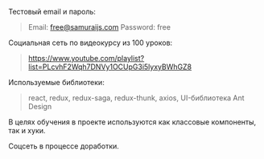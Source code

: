 Тестовый email и пароль:
> Email: free@samuraijs.com
> Password: free

Социальная сеть по видеокурсу из 100 уроков:
> https://www.youtube.com/playlist?list=PLcvhF2Wqh7DNVy1OCUpG3i5lyxyBWhGZ8

Используемые библиотеки:
> react, redux, redux-saga, redux-thunk, axios, UI-библиотека Ant Design

В целях обучения в проекте используются как классовые компоненты, так и хуки.

Соцсеть в процессе доработки.
